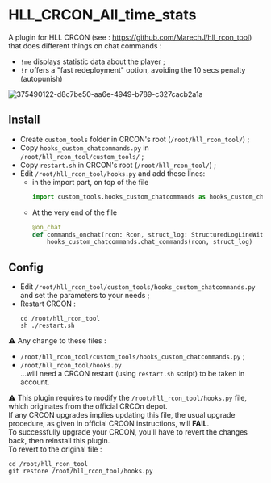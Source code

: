 # HLL_CRCON_All_time_stats

A plugin for HLL CRCON (see : https://github.com/MarechJ/hll_rcon_tool)
that does different things on chat commands :  
- `!me` displays statistic data about the player ;
- `!r` offers a "fast redeployment" option, avoiding the 10 secs penalty (autopunish)

![375490122-d8c7be50-aa6e-4949-b789-c327cacb2a1a](https://github.com/user-attachments/assets/4e9105d9-f87b-40e9-a489-da74cbb8f267)

## Install
- Create `custom_tools` folder in CRCON's root (`/root/hll_rcon_tool/`) ;
- Copy `hooks_custom_chatcommands.py` in `/root/hll_rcon_tool/custom_tools/` ;
- Copy `restart.sh` in CRCON's root (`/root/hll_rcon_tool/`) ;
- Edit `/root/hll_rcon_tool/hooks.py` and add these lines:
  - in the import part, on top of the file
    ```python
    import custom_tools.hooks_custom_chatcommands as hooks_custom_chatcommands
    ```
  - At the very end of the file
    ```python
    @on_chat
    def commands_onchat(rcon: Rcon, struct_log: StructuredLogLineWithMetaData):
        hooks_custom_chatcommands.chat_commands(rcon, struct_log)
    ```

## Config
- Edit `/root/hll_rcon_tool/custom_tools/hooks_custom_chatcommands.py` and set the parameters to your needs ;
- Restart CRCON :
  ```shell
  cd /root/hll_rcon_tool
  sh ./restart.sh
  ```
⚠️ Any change to these files :
- `/root/hll_rcon_tool/custom_tools/hooks_custom_chatcommands.py` ;
- `/root/hll_rcon_tool/hooks.py`  
...will need a CRCON restart (using `restart.sh` script) to be taken in account.

⚠️ This plugin requires to modify the `/root/hll_rcon_tool/hooks.py` file, which originates from the official CRCOn depot.  
If any CRCON upgrades implies updating this file, the usual upgrade procedure, as given in official CRCON instructions, will **FAIL**.  
To successfully upgrade your CRCON, you'll have to revert the changes back, then reinstall this plugin.  
To revert to the original file :  
```shell
cd /root/hll_rcon_tool
git restore /root/hll_rcon_tool/hooks.py
```
